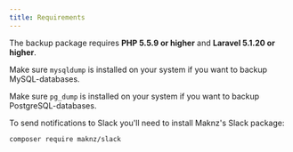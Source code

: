 ```yaml
---
title: Requirements
---
```


The backup package requires **PHP 5.5.9 or higher** and **Laravel 5.1.20 or higher**.

Make sure `mysqldump` is installed on your system if you want to backup MySQL-databases.

Make sure `pg_dump` is installed on your system if you want to backup PostgreSQL-databases.

To send notifications to Slack you'll need to install Maknz's Slack package:

```bash
composer require maknz/slack
```
